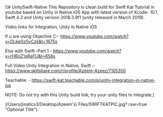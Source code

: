 
![# UnitySwift-Native
This Repository is clean build for Swift Kat Tutorial in youtube based on Unity in Native iOS App with latest version of Xcode- 10.1, Swift 4.2 and Unity version 2018.3.9f1 (unity released in March 2019).

Video links for Integration, Unity in Native iOS

If u are using Objective C:- https://www.youtube.com/watch?v=DLkeGz5vCzk&t=1675s

Else with Swift:-Part 1 - https://www.youtube.com/watch?v=rHBoZ1qRaFU&t=656s

Full Video Unity Integration in Native, Swift :- https://www.skillshare.com/r/profile/Azeem-Azeez/7105350

Teachable: - https://swift-kat.teachable.com/p/unity-integration-in-native-ios

NOTE: Do not try with this Unity build link, try your unity files to integrate.]

(/Users/jmatics3/Desktop/Azeem\'s\ Files/SWIFTKATPIC.jpg? raw=true "Optional Title")
